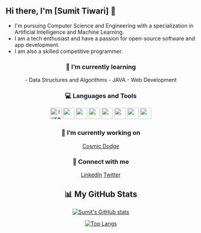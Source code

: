 ## Hi there, I'm [Sumit Tiwari] 👋 

<p align="center">
  
- I'm pursuing Computer Science and Engineering with a specialization in Artificial Intelligence and Machine Learning.
- I am a tech enthusiast and have a passion for open-source software and app development.
- I am also a skilled competitive programmer.
  
</p>

<h3 align="center"> 🌱 I’m currently learning </h3>

<p align="center">  
- Data Structures and Algorithms
- JAVA
- Web Development
</p>

<h3 align="center"> 💻 Languages and Tools </h3>

<p align="center">
  <img src="https://img.icons8.com/material-sharp/48/4a90e2/arch-linux.png" alt="I use Arch btw" width="30"/>
  <img src="https://img.icons8.com/ios-filled/50/fa314a/git.png" width="30"/>
  <img src="https://img.icons8.com/color/512/c-programming.png" width="30"/>
  <img src="https://img.icons8.com/ios-filled/50/4a90e2/c-plus-plus-logo.png" width="30"/>
  <img src="https://img.icons8.com/ios-filled/50/fa314a/java-coffee-cup-logo--v1.png" width="30"/>
  <img src="https://img.icons8.com/ios-filled/50/4a90e2/python.png" width="30"/>
  <img src="https://img.icons8.com/windows/96/fa314a/console.png" width="30"/>
  <img src="https://img.icons8.com/color/512/lua-language.png" width="30"/>
</p>
 
<h3 align="center"> 🔭 I’m currently working on </h3>

<div align="center">
  
  [Cosmic Dodge](https://github.com/sumitst05/Cosmic-Dodge)  
  
</div>

<h3 align="center"> 🤝 Connect with me </h3>

<div align = "center">
  
  [LinkedIn](https://www.linkedin.com/in/sumit-tiwari-2827561b0/)
  [Twitter](https://twitter.com/SumitT0506)
  
</div>

<h2 align="center"> 📊 My GitHub Stats  </h2>

<span align="center">
  
<div align="center">
  
  [![Sumit's GitHub stats](https://github-readme-stats.vercel.app/api?username=sumitst05&show_icons=true&theme=radical)](https://github.com/sumitst05)
  
</div>
  
<div align = "center"> 
  
  [![Top Langs](https://github-readme-stats.vercel.app/api/top-langs/?username=sumitst05&layout=compact&theme=radical)](https://github.com/sumitst05)
  
</div>
  
</span>
